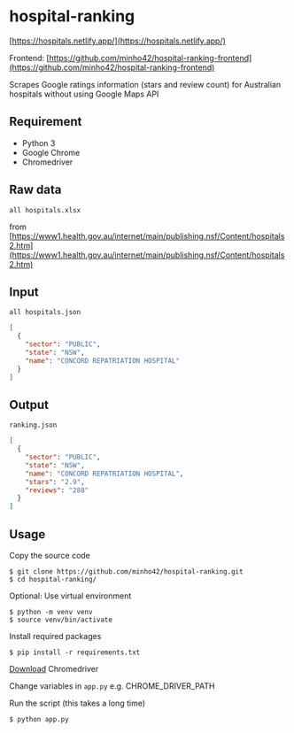 # hospital-ranking

[https://hospitals.netlify.app/](https://hospitals.netlify.app/)

Frontend: [https://github.com/minho42/hospital-ranking-frontend](https://github.com/minho42/hospital-ranking-frontend)

Scrapes Google ratings information (stars and review count) for Australian hospitals without using Google Maps API

## Requirement

- Python 3
- Google Chrome
- Chromedriver

## Raw data

`all hospitals.xlsx`

from [https://www1.health.gov.au/internet/main/publishing.nsf/Content/hospitals2.htm](https://www1.health.gov.au/internet/main/publishing.nsf/Content/hospitals2.htm)

## Input

`all hospitals.json`

```json
[
  {
    "sector": "PUBLIC",
    "state": "NSW",
    "name": "CONCORD REPATRIATION HOSPITAL"
  }
]
```

## Output

`ranking.json`

```json
[
  {
    "sector": "PUBLIC",
    "state": "NSW",
    "name": "CONCORD REPATRIATION HOSPITAL",
    "stars": "2.9",
    "reviews": "288"
  }
]
```

## Usage

Copy the source code

```shell
$ git clone https://github.com/minho42/hospital-ranking.git
$ cd hospital-ranking/
```

Optional: Use virtual environment

```shell
$ python -m venv venv
$ source venv/bin/activate
```

Install required packages

```shell
$ pip install -r requirements.txt
```

[Download](https://chromedriver.chromium.org/downloads) Chromedriver

Change variables in `app.py`
e.g. CHROME_DRIVER_PATH

Run the script (this takes a long time)

```
$ python app.py
```
